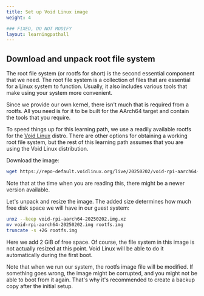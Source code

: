 ```yaml
---
title: Set up Void Linux image
weight: 4

### FIXED, DO NOT MODIFY
layout: learningpathall
---
```


## Download and unpack root file system

The root file system (or rootfs for short) is the second essential component
that we need. The root file system is a collection of files that are essential
for a Linux system to function. Usually, it also includes various tools that
make using your system more convenient.

Since we provide our own kernel, there isn't much that is required from a
rootfs. All you need is for it to be built for the AArch64 target and contain
the tools that you require.

To speed things up for this learning path, we use a readily available rootfs
for the [Void Linux][1] distro. There are other options for obtaining a working
root file system, but the rest of this learning path assumes that you are using
the Void Linux distribution.

Download the image:

```bash
wget https://repo-default.voidlinux.org/live/20250202/void-rpi-aarch64-20250202.img.xz
```

Note that at the time when you are reading this, there might be a newer version available.

Let's unpack and resize the image. The added size determines how much free disk space
we will have in our guest system:

```bash
unxz --keep void-rpi-aarch64-20250202.img.xz
mv void-rpi-aarch64-20250202.img rootfs.img
truncate -s +2G rootfs.img
```

Here we add 2 GiB of free space. Of course, the file system in this image is not actually
resized at this point. Void Linux will be able to do it automatically during the first
boot.

Note that when we run our system, the rootfs image file will be modified. If something
goes wrong, the image might be corrupted, and you might not be able to boot from it again.
That's why it's recommended to create a backup copy after the initial setup.

[1]: https://voidlinux.org/
